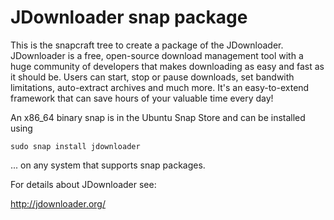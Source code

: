# JDownloader snap package

This is the snapcraft tree to create a package of the JDownloader.
JDownloader is a free, open-source download management tool with a huge community of developers that makes downloading as easy and fast as it should be. Users can start, stop or pause downloads, set bandwith limitations, auto-extract archives and much more. It's an easy-to-extend framework that can save hours of your valuable time every day!

An x86_64 binary snap is in the Ubuntu Snap Store and can be installed using

    sudo snap install jdownloader

... on any system that supports snap packages.

For details about JDownloader see:

http://jdownloader.org/
